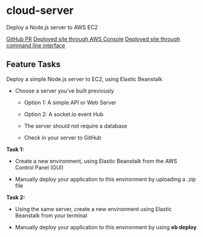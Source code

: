 # cloud-server

Deploy a Node.js server to AWS EC2

[GitHub PR](https://github.com/cesarderio/cloud-server/pulls)
[Deployed site through AWS Console](http://cloudserver2-env.eba-yajs8btp.us-west-2.elasticbeanstalk.com/)
[Deployed site through command line interface]()
## Feature Tasks

Deploy a simple Node.js server to EC2, using Elastic Beanstalk

* Choose a server you’ve built previously

  * Option 1: A simple API or Web Server

  * Option 2: A socket.io event Hub

  * The server should not require a database

  * Check in your server to GitHub

**Task 1:**

* Create a new environment, using Elastic Beanstalk from the AWS Control Panel (GUI)

* Manually deploy your application to this environment by uploading a .zip file

**Task 2:**

* Using the same server, create a new environment using Elastic Beanstalk from your terminal

* Manually deploy your application to this environment by using **eb deploy**
